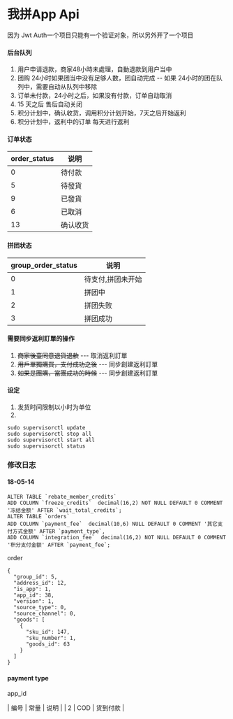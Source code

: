 # 我拼App Api

因为 Jwt Auth一个项目只能有一个验证对象，所以另外开了一个项目

#### 后台队列
1. 用户申请退款，商家48小時未處理，自動退款到用户当中
2. 团购 24小时如果团当中没有足够人数，团自动完成 -- 如果 24小时的团在队列中，需要自动从队列中移除
3. 订单未付款，24小时之后，如果没有付款，订单自动取消
4. 15 天之后 售后自动关闭
5. 积分计划中，确认收货，调用积分计划开始，7天之后开始返利
6. 积分计划中，返利中的订单 每天进行返利


#### 订单状态
| order_status | 说明 |
| ------ | ------ |
| 0 | 待付款 |
| 5 | 待發貨 | 
| 9 | 已發貨 |
| 6 | 已取消 |
| 13 | 确认收货 |

#### 拼团状态
| group_order_status | 说明 |
| ------ | ------ |
| 0 | 待支付,拼团未开始 |
| 1 | 拼团中 | 
| 2 | 拼团失败 |
| 3 | 拼团成功 |

#### 需要同步返利訂單的操作
1. ~~商家後臺同意退貨退款~~ --- 取消返利訂單
2. ~~用戶單獨購買，支付成功之後~~ --- 同步創建返利訂單
3. ~~如果是團購，當團成功的時候~~ --- 同步創建返利訂單

#### 设定
1. 发货时间限制以小时为单位
2. 

```
sudo supervisorctl update
sudo supervisorctl stop all
sudo supervisorctl start all
sudo supervisorctl status
```

### 修改日志

#### 18-05-14

```
ALTER TABLE `rebate_member_credits`
ADD COLUMN `freeze_credits`  decimal(16,2) NOT NULL DEFAULT 0 COMMENT '冻结金额' AFTER `wait_total_credits`;
ALTER TABLE `orders`
ADD COLUMN `payment_fee`  decimal(10,6) NULL DEFAULT 0 COMMENT '其它支付方式金额' AFTER `payment_type`,
ADD COLUMN `integration_fee`  decimal(16,2) NOT NULL DEFAULT 0 COMMENT '积分支付金额' AFTER `payment_fee`;
```

order
 
```
{
  "group_id": 5,
  "address_id": 12,
  "is_app": 1,
  "app_id": 38,
  "version": 1,
  "source_type": 0,
  "source_channel": 0,
  "goods": [
    {
      "sku_id": 147,
      "sku_number": 1,
      "goods_id": 63
    }
  ]
}
```

#### payment type
app_id 

| 编号 | 常量 | 说明 |
|  2   | COD  | 货到付款 |
